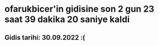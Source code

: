 # ofarukbicer'in gidisine son 2 gun 23 saat 39 dakika 20 saniye kaldi

## Gidis tarihi: 30.09.2022 :(